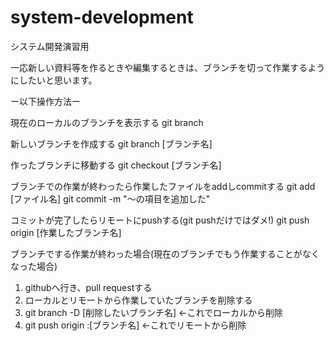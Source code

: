 ﻿# system-development
システム開発演習用

一応新しい資料等を作るときや編集するときは、ブランチを切って作業するようにしたいと思います。

ー以下操作方法ー

現在のローカルのブランチを表示する
git branch

新しいブランチを作成する
git branch [ブランチ名]

作ったブランチに移動する
git checkout [ブランチ名]

ブランチでの作業が終わったら作業したファイルをaddしcommitする
git add [ファイル名]
git commit -m "～の項目を追加した"

コミットが完了したらリモートにpushする(git pushだけではダメ!)
git push origin [作業したブランチ名]

ブランチでする作業が終わった場合(現在のブランチでもう作業することがなくなった場合)
1. githubへ行き、pull requestする
2. ローカルとリモートから作業していたブランチを削除する
3. git branch -D [削除したいブランチ名]  ←これでローカルから削除
4. git push origin :[ブランチ名]  ←これでリモートから削除
